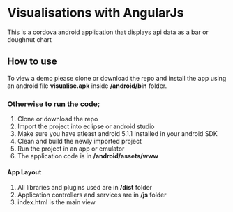 
# Visualisations with AngularJs

This is a cordova android application that displays api data as a bar or doughnut chart

## How to use

To view a demo please clone or download the repo and install the app using an android file **visualise.apk** inside **/android/bin** folder.

### Otherwise to run the code; 

1. Clone or download the repo
2. Import the project into eclipse or android studio
3. Make sure you have atleast android 5.1.1 installed in your android SDK
4. Clean and build the newly imported project
5. Run the project in an app or emulator
6. The application code is in **/android/assets/www**

#### App Layout
1. All libraries and plugins used are in **/dist** folder
2. Application controllers and services are in **/js** folder
3. index.html is the main view
